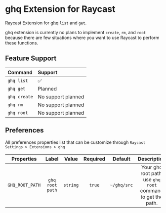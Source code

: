 # ghq Extension for Raycast

Raycast Extension for [ghq](https://github.com/x-motemen/ghq) `list` and `get`.

ghq extension is currently no plans to implement `create`, `rm`, and `root` because there are few situations where you want to use Raycast to perform these functions.

## Feature Support

| Command      | Support            |
| :----------- | :----------------- |
| `ghq list`   | ✅                 |
| `ghq get`    | Planned            |
| `ghq create` | No support planned |
| `ghq rm`     | No support planned |
| `ghq root`   | No support planned |

## Preferences

All preferences properties list that can be customize through `Raycast Settings > Extensions > ghq`

|   Properties    |      Label      |  Value   | Required |   Default   |                         Description                         |
| :-------------: | :-------------: | :------: | :------: | :---------: | :---------------------------------------------------------: |
| `GHQ_ROOT_PATH` | `ghq root path` | `string` |  `true`  | `~/ghq/src` | Your ghq root path. use `ghq root` command to get the path. |
